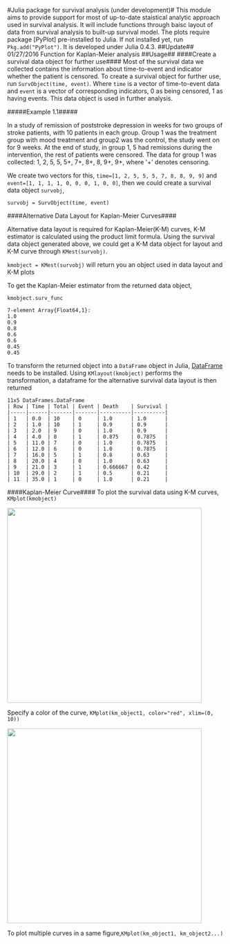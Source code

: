 #Julia package for survival analysis (under development)#
This module aims to provide support for most of up-to-date staistical analytic approach used in survival analysis. It will include functions through baisc layout of data from survival analysis to built-up survival model. The plots require package [PyPlot] pre-installed to Julia. If not installed yet, run `Pkg.add("PyPlot")`. It is developed under Julia 0.4.3.
##Update##
01/27/2016 Function for Kaplan-Meier analysis
##Usage##
####Create a survival data object for further use####
Most of the survival data we collected contains the information about time-to-event and indicator whether the patient is censored. To create a survival object for further use, run `SurvObject(time, event)`. Where `time` is a vector of time-to-event data and `event` is a vector of corresponding indicators, 0 as being censored, 1 as having events. This data object is used in further analysis.

#####Example 1.1#####

In a study of remission of poststroke depression in weeks for two groups of stroke patients, with 10 patients in each group. Group 1 was the treatment group with mood treatment and group2 was the control, the study went on for 9 weeks. At the end of study, in group 1, 5 had remissions during the intervention, the rest of patients were censored. The data for group 1 was collected: 1, 2, 5, 5, 5+, 7+, 8+, 8, 9+, 9+, where '+' denotes censoring. 

We create two vectors for this, `time=[1, 2, 5, 5, 5, 7, 8, 8, 9, 9]` and `event=[1, 1, 1, 1, 0, 0, 0, 1, 0, 0]`, then we could create a survival data object `survobj`,

`survobj = SurvObject(time, event)`

####Alternative Data Layout for Kaplan-Meier Curves####

Alternative data layout is required for Kaplan-Meier(K-M) curves, K-M estimator is calculated using the product limit formula. Using the survival data object generated above, we could get a K-M data object for layout and K-M curve through `KMest(survobj)`.

`kmobject = KMest(survobj)` will return you an object used in data layout and K-M plots

To get the Kaplan-Meier estimator from the returned data object,

`kmobject.surv_func`
 
 ```
 7-element Array{Float64,1}:
 1.0 
 0.9 
 0.8 
 0.6 
 0.6 
 0.45
 0.45
 ```
To transform the returned object into a `DataFrame` object in Julia,  [DataFrame](https://github.com/JuliaStats/DataFrames.jl) needs to be installed. Using `KMlayout(kmobject)` performs the transformation, a dataframe for the alternative survival data layout is then returned

```
11x5 DataFrames.DataFrame
| Row | Time | Total | Event | Death    | Survival |
|-----|------|-------|-------|----------|----------|
| 1   | 0.0  | 10    | 0     | 1.0      | 1.0      |
| 2   | 1.0  | 10    | 1     | 0.9      | 0.9      |
| 3   | 2.0  | 9     | 0     | 1.0      | 0.9      |
| 4   | 4.0  | 8     | 1     | 0.875    | 0.7875   |
| 5   | 11.0 | 7     | 0     | 1.0      | 0.7875   |
| 6   | 12.0 | 6     | 0     | 1.0      | 0.7875   |
| 7   | 16.0 | 5     | 1     | 0.8      | 0.63     |
| 8   | 20.0 | 4     | 0     | 1.0      | 0.63     |
| 9   | 21.0 | 3     | 1     | 0.666667 | 0.42     |
| 10  | 29.0 | 2     | 1     | 0.5      | 0.21     |
| 11  | 35.0 | 1     | 0     | 1.0      | 0.21     |
```

####Kaplan-Meier Curve####
To plot the survival data using K-M curves, `KMplot(kmobject)`

<img src="https://github.com/conta1992/Survival.jl/blob/master/Example/Figures/Figure1.1.png" width="450">

Specify a color of the curve,
`KMplot(km_object1, color="red", xlim=(0, 10))`

<img src="https://github.com/conta1992/Survival.jl/blob/master/Example/Figures/Figure1.2.png" width="450">

To plot multiple curves in a same figure,`KMplot(km_object1, km_object2...)`

